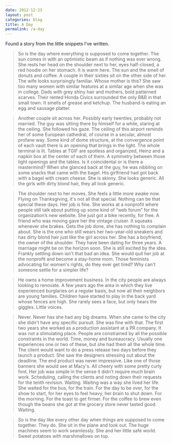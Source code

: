 ```yaml
---
date: 2012-12-23
layout: post
categories: blog
title: A Day
permalink: /a-day
---
```


Found a story from the little snippets I've written.

> So is the day where everything is supposed to come together. The sun comes in with an optimistic beam as if nothing was ever wrong. She rests her head on the shoulder next to her, eyes half-closed, a red hoodie on her stomach. It is warm here. The sun and the smell of donuts and coffee. A couple in their sixties sit on the other side of her. The wife looks surprisingly familiar. Whose mother is this? She saw too many women with similar features at a similar age when she was in college. Dads with grey shiny hair and mothers, bold patterned scarves. Their rented Honda Civics surrounded the only B&B in that small town. It smells of grease and ketchup. The husband is eating an egg and sausage platter.  

> Another couple sit across her. Possibly early twenties, probably not married. The guy was sitting there by himself for a while, staring at the ceiling. She followed his gaze. The ceiling of this airport reminds her of some European cathedral, of course in a secular, almost profane way. Some kind of dome structure, at the convergence point of each vault there is an opening that brings in the light. The whole terminal is lit. Tables at TGIF are spotless and organized, Heinz and a napkin box at the center of each of them. A symmetry between those light openings and the tables. Is it coincidental or is there a mastermind? When she glanced back at the guy, he was nibbling on some snacks that came with the bagel. His girlfriend had got back with a bagel with cream cheese. She is skinny. She looks generic. All the girls with dirty blond hair, they all look generic.  

> The shoulder next to her moves. She feels a little more awake now. Flying on Thanksgiving, it's not all that special. Nothing can be that special these days. Her job is fine. She works at a nonprofit where people still talk about putting up some kind of “web forum” for the organization’s new website. She just got a bike recently, for free. A friend who was moving gave her the vintage cruiser. It squeaks whenever she brakes. Gets the job done, she has nothing to complain about. She is the one who still wears her two-year-old sneakers and has dirty blond hair just like the girl across her. She has a boyfriend, the owner of the shoulder. They have been dating for three years. A marriage might be on the horizon soon. She is still excited by the idea. Frankly settling down isn't that bad an idea. She would quit her job at the nonprofit and become a stay-home mom. Those feminists advocating for women's rights, do they ever get tired? Why can't someone settle for a simpler life?  

> He owns a home improvement business. In the city people are always looking to renovate. A few years ago the area in which they live experienced burglaries on a regular basis, but now all their neighbors are young families. Children have started to play in the back yard whose fences are high. She rarely sees a face, but only hears the giggles. Little voices.  

> Never. Never has she had any big dreams. When she came to the city she didn't have any specific pursuit. She was fine with that. The first two years she worked as a production assistant at a PR company. It was not a stimulating place. People are constrained by all the possible constraints in the world. Time, money and bureaucracy. Usually one experiences one or two of these, but she had them all the whole time. The client would want to do a press release two days before they launch a product. She saw the designers stressing out about the deadline. The end product was never impressive. Like one of those banners she would see at Macy's. All cheery with some pretty curly font. Her job was simple in the sense it didn't require much brain work. Scheduling, calling the clients and noting down their requests for the tenth revision. Waiting. Waiting was a way she lived her life. She waited for the bus, for the train. For the day to be over, for the show to start, for her eyes to feel heavy, her brain to shut down. For the morning. For the toast to get firmer. For the coffee to brew even though the beans she got at the grocery store never tasted good. Waiting.  

> So is the day like every other day when things are supposed to come together. They do. She sit in the plane and look out. The huge machines seem to work seamlessly. She and her little safe world. Sweet potatoes with marshmallows on top.
